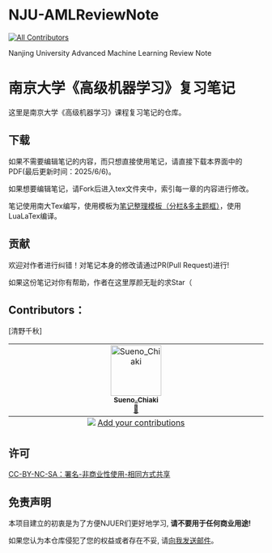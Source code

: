 # NJU-AMLReviewNote
<!-- ALL-CONTRIBUTORS-BADGE:START - Do not remove or modify this section -->
[![All Contributors](https://img.shields.io/badge/all_contributors-1-orange.svg?style=flat-square)](#contributors-)
<!-- ALL-CONTRIBUTORS-BADGE:END -->
Nanjing University Advanced Machine Learning Review Note
# 南京大学《高级机器学习》复习笔记
这里是南京大学《高级机器学习》课程复习笔记的仓库。

## 下载
如果不需要编辑笔记的内容，而只想直接使用笔记，请直接下载本界面中的PDF(最后更新时间：2025/6/6)。

如果想要编辑笔记，请Fork后进入tex文件夹中，索引每一章的内容进行修改。

笔记使用南大Tex编写，使用模板为[笔记整理模板（分栏&多主题框）](https://tex.nju.edu.cn/zh/template/5367e617-f76b-48ca-97f2-4b5441c2151c)，使用LuaLaTex编译。

## 贡献
欢迎对作者进行纠错！对笔记本身的修改请通过PR(Pull Request)进行!

如果这份笔记对你有帮助，作者在这里厚颜无耻的求Star（

## Contributors：

[清野千秋] 
<!-- ALL-CONTRIBUTORS-LIST:START - Do not remove or modify this section -->
<!-- prettier-ignore-start -->
<!-- markdownlint-disable -->
<table>
  <tbody>
    <tr>
      <td align="center" valign="top" width="14.28%"><a href="https://github.com/XiaobuLv0626"><img src="https://avatars.githubusercontent.com/u/82595648?v=4?s=100" width="100px;" alt="Sueno_Chiaki"/><br /><sub><b>Sueno_Chiaki</b></sub></a><br /><a href="https://github.com/Sueno_Chiaki/NJU-AMLReviewNote/commits?author=XiaobuLv0626" title="Documentation">📖</a></td>
    </tr>
  </tbody>
  <tfoot>
    <tr>
      <td align="center" size="13px" colspan="7">
        <img src="https://raw.githubusercontent.com/all-contributors/all-contributors-cli/1b8533af435da9854653492b1327a23a4dbd0a10/assets/logo-small.svg">
          <a href="https://all-contributors.js.org/docs/en/bot/usage">Add your contributions</a>
        </img>
      </td>
    </tr>
  </tfoot>
</table>

<!-- markdownlint-restore -->
<!-- prettier-ignore-end -->

<!-- ALL-CONTRIBUTORS-LIST:END -->

## 许可

[CC-BY-NC-SA：署名-非商业性使用-相同方式共享](https://creativecommons.org/licenses/by-nc-sa/4.0/deed.zh)


## 免责声明

本项目建立的初衷是为了方便NJUER们更好地学习, **请不要用于任何商业用途!**

如果您认为本仓库侵犯了您的权益或者存在不妥, 请[向我发送邮件](mailto:lvxiaobu0626@gmail.com)。
